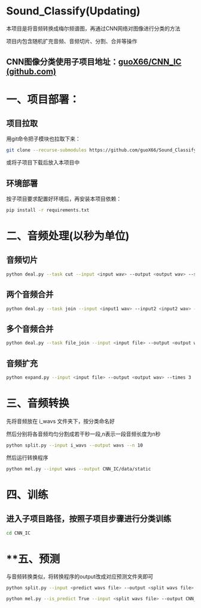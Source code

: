 # Sound_Classify(Updating)

本项目是将音频转换成梅尔频谱图，再通过CNN网络对图像进行分类的方法

项目内包含随机扩充音频、音频切片、分割、合并等操作



## CNN图像分类使用子项目地址：[guoX66/CNN_IC (github.com)](https://github.com/guoX66/CNN_IC)



# 一、项目部署：

## 项目拉取

用git命令把子模块也拉取下来：

```bash
git clone --recurse-submodules https://github.com/guoX66/Sound_Classify.git
```

或将子项目下载后放入本项目中

## 环境部署

按子项目要求配置好环境后，再安装本项目依赖：

```bash
pip install -r requirements.txt
```



# 二、音频处理(以秒为单位)

## 音频切片

```bash
python deal.py --task cut --input <input wav> --output <output wav> --start 1 --end 2
```

## 两个音频合并

```bash
python deal.py --task join --input <input1 wav> --input2 <input2 wav> --output <output wav>
```

## 多个音频合并

```bash
python deal.py --task file_join --input <input file> --output <output wav>
```

## 音频扩充

```bash
python expand.py --input <input file> --output <output wav> --times 3
```



# 三、音频转换

先将音频放在 i_wavs 文件夹下，按分类命名好

然后分别将各音频均匀分割成若干秒一段,n表示一段音频长度为n秒

```bash
python split.py --input i_wavs --output wavs --n 10
```

然后运行转换程序

```bash
python mel.py --input wavs --output CNN_IC/data/static
```



# 四、训练

## 进入子项目路径，按照子项目步骤进行分类训练

```bash
cd CNN_IC
```



# **五、预测

与音频转换类似，将转换程序的output改成对应预测文件夹即可

```bash
python split.py --input <predict wavs file> --output <split wavs file> --n 10
```

```bash
python mel.py --is_predict True --input <split wavs file> --output CNN_IC/predict_img
```


